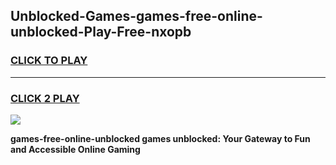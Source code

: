
## Unblocked-Games-games-free-online-unblocked-Play-Free-nxopb
<h3>
<a href="https://premium76.site?title=games-free-online-unblocked&ref=18A1">CLICK TO PLAY</a></h3>
<hr>

<h3>
<a href="https://premium76.site?title=games-free-online-unblocked&ref=18A1">CLICK 2 PLAY</a>
  
</h3>

<a href="https://premium76.site?title=games-free-online-unblocked&ref=18A1"><img src="https://clearcache.store/games.png"></a>


**games-free-online-unblocked games unblocked: Your Gateway to Fun and Accessible Online Gaming**
